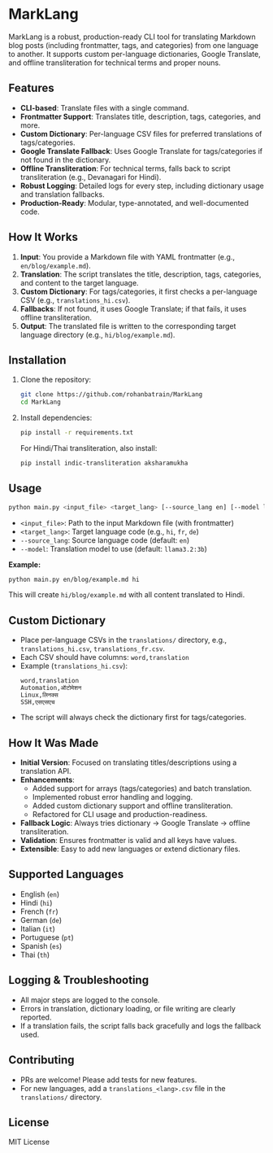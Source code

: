# MarkLang

MarkLang is a robust, production-ready CLI tool for translating Markdown blog posts (including frontmatter, tags, and categories) from one language to another. It supports custom per-language dictionaries, Google Translate, and offline transliteration for technical terms and proper nouns.

## Features
- **CLI-based**: Translate files with a single command.
- **Frontmatter Support**: Translates title, description, tags, categories, and more.
- **Custom Dictionary**: Per-language CSV files for preferred translations of tags/categories.
- **Google Translate Fallback**: Uses Google Translate for tags/categories if not found in the dictionary.
- **Offline Transliteration**: For technical terms, falls back to script transliteration (e.g., Devanagari for Hindi).
- **Robust Logging**: Detailed logs for every step, including dictionary usage and translation fallbacks.
- **Production-Ready**: Modular, type-annotated, and well-documented code.

## How It Works
1. **Input**: You provide a Markdown file with YAML frontmatter (e.g., `en/blog/example.md`).
2. **Translation**: The script translates the title, description, tags, categories, and content to the target language.
3. **Custom Dictionary**: For tags/categories, it first checks a per-language CSV (e.g., `translations_hi.csv`).
4. **Fallbacks**: If not found, it uses Google Translate; if that fails, it uses offline transliteration.
5. **Output**: The translated file is written to the corresponding target language directory (e.g., `hi/blog/example.md`).

## Installation

1. Clone the repository:
   ```sh
   git clone https://github.com/rohanbatrain/MarkLang
   cd MarkLang
   ```
2. Install dependencies:
   ```sh
   pip install -r requirements.txt
   ```
   For Hindi/Thai transliteration, also install:
   ```sh
   pip install indic-transliteration aksharamukha
   ```

## Usage

```sh
python main.py <input_file> <target_lang> [--source_lang en] [--model llama3.2:3b]
```

- `<input_file>`: Path to the input Markdown file (with frontmatter)
- `<target_lang>`: Target language code (e.g., `hi`, `fr`, `de`)
- `--source_lang`: Source language code (default: `en`)
- `--model`: Translation model to use (default: `llama3.2:3b`)

**Example:**
```sh
python main.py en/blog/example.md hi
```
This will create `hi/blog/example.md` with all content translated to Hindi.

## Custom Dictionary
- Place per-language CSVs in the `translations/` directory, e.g., `translations_hi.csv`, `translations_fr.csv`.
- Each CSV should have columns: `word,translation`
- Example (`translations_hi.csv`):
  ```csv
  word,translation
  Automation,ऑटोमेशन
  Linux,लिनक्स
  SSH,एसएसएच
  ```
- The script will always check the dictionary first for tags/categories.

## How It Was Made
- **Initial Version**: Focused on translating titles/descriptions using a translation API.
- **Enhancements**:
  - Added support for arrays (tags/categories) and batch translation.
  - Implemented robust error handling and logging.
  - Added custom dictionary support and offline transliteration.
  - Refactored for CLI usage and production-readiness.
- **Fallback Logic**: Always tries dictionary → Google Translate → offline transliteration.
- **Validation**: Ensures frontmatter is valid and all keys have values.
- **Extensible**: Easy to add new languages or extend dictionary files.

## Supported Languages
- English (`en`)
- Hindi (`hi`)
- French (`fr`)
- German (`de`)
- Italian (`it`)
- Portuguese (`pt`)
- Spanish (`es`)
- Thai (`th`)

## Logging & Troubleshooting
- All major steps are logged to the console.
- Errors in translation, dictionary loading, or file writing are clearly reported.
- If a translation fails, the script falls back gracefully and logs the fallback used.

## Contributing
- PRs are welcome! Please add tests for new features.
- For new languages, add a `translations_<lang>.csv` file in the `translations/` directory.

## License
MIT License
